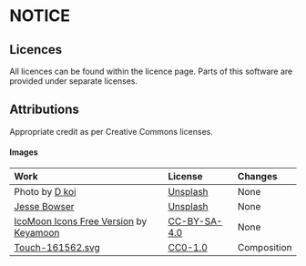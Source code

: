 # NOTICE

## Licences

All licences can be found within the licence page.
Parts of this software are provided under separate licenses.

[MIT]: licenses/MIT.md
[GPL-3.0]: licenses/GPL-3.0.md
[Apache-2.0]: licenses/Apache-2.0.md
[W3C-20150513]: licenses/W3C-20150513.md
[CC-BY-SA-4.0]: https://creativecommons.org/licenses/by-sa/4.0/
[CC-BY-SA-3.0]: https://creativecommons.org/licenses/by-sa/3.0/
[CC0-1.0]: https://creativecommons.org/publicdomain/zero/1.0/deed.en
[Unsplash]: https://unsplash.com/license


## Attributions
Appropriate credit as per Creative Commons licenses.


#### Images

| Work                                                   | License        | Changes
|:-------------------------------------------------------|:---------------|:-
| Photo by <a href="https://unsplash.com/@dkoi?utm_content=creditCopyText&utm_medium=referral&utm_source=unsplash">D koi</a> | [Unsplash]     | None 
| <a href="https://unsplash.com/@jessebowser?utm_source=unsplash&utm_medium=referral&utm_content=creditCopyText">Jesse Bowser</a> | [Unsplash]     | None
| [IcoMoon Icons Free Version][11] by [Keyamoon][12]     | [CC-BY-SA-4.0] | None
| [Touch-161562.svg][41]                                 | [CC0-1.0]      | Composition


[11]: https://icomoon.io/#icons-icomoon
[12]: http://keyamoon.com/
[41]: https://commons.wikimedia.org/wiki/File:Touch-161562.svg